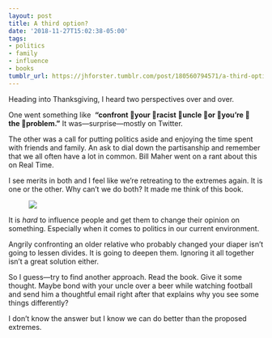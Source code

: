 ```yaml
---
layout: post
title: A third option?
date: '2018-11-27T15:02:38-05:00'
tags:
- politics
- family
- influence
- books
tumblr_url: https://jhforster.tumblr.com/post/180560794571/a-third-option
---
```

Heading into Thanksgiving, I heard two perspectives over and over.&nbsp;

One went something like&nbsp; **“confront 👏your 👏racist&nbsp;👏uncle&nbsp;👏or&nbsp;👏you’re&nbsp;👏the&nbsp;👏problem.”** It was—surprise—mostly on Twitter.

The other was a call for putting politics aside and enjoying the time spent with friends and family. An ask to dial down the partisanship and remember that we all often have a lot in common. Bill Maher went on a rant about this on Real Time.

I see merits in both and I feel like we’re retreating to the extremes again. It is one or the other. Why can’t we do both? It made me think of this book.&nbsp;

<figure class="tmblr-full" data-orig-height="1234" data-orig-width="1070"><img src="https://66.media.tumblr.com/46a60686679f28ccc47268b9ba0d52a6/tumblr_inline_pivbictxZV1tw1dop_540.png" data-orig-height="1234" data-orig-width="1070"></figure>

It is _hard_ to influence people and get them to change their opinion on something. Especially when it comes to politics in our current environment.

Angrily confronting an older relative who probably changed your diaper isn’t going to lessen divides. It is going to deepen them. Ignoring it all together isn’t a great solution either.

So I guess—try to find another approach. Read the book. Give it some thought. Maybe bond with your uncle over a beer while watching football and send him a thoughtful email right after that explains why you see some things differently?

I don’t know the answer but I know we can do better than the proposed extremes.

